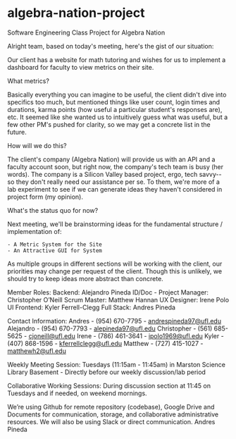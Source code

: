 # algebra-nation-project
Software Engineering Class Project for Algebra Nation

Alright team, based on today's meeting, here's the gist of our situation:

Our client has a website for math tutoring and wishes for us to implement
a dashboard for faculty to view metrics on their site.

What metrics?

Basically everything you can imagine to be useful, the client didn't dive into specifics
too much, but mentioned things like user count, login times and durations, karma points (how useful a particular student's responses are), etc.  It seemed like she wanted us to intuitively guess what was useful, but a few other PM's pushed for clarity, so we may get
a concrete list in the future.

How will we do this?

The client's company (Algebra Nation) will provide us with an API and a faculty account soon, but right now, the company's tech team is busy (her words).  The company is a Silicon Valley based project, ergo, tech savvy--  so they don't really need our assistance per se.  To them, we're more of a lab experiment to see if we can generate ideas they haven't considered in project form (my opinion).

What's the status quo for now?

Next meeting, we'll be brainstorming ideas for the fundamental structure / implementation
of:

    - A Metric System for the Site
    - An Attractive GUI for System

As multiple groups in different sections will be working with the client, our priorities may change per request of the client. Though this is unlikely, we should try to keep ideas more abstract than concrete.


Member Roles:
Backend: Alejandro Pineda
ID/Doc - Project Manager: Christopher O’Neill Scrum Master: Matthew Hannan
UX Designer: Irene Polo
UI Frontend: Kyler Ferrell-Clegg Full Stack: Andres Pineda

Contact Information:
Andres - (954) 670-7795 - andrespineda97@ufl.edu
Alejandro - (954) 670-7793 - alepineda97@ufl.edu
Christopher - (561) 685-5625 - cjoneill@ufl.edu
Irene - (786) 461-3641 - ipolo1969@ufl.edu
Kyler - (407) 868-1596 - kferrellclegg@ufl.edu
Matthew - (727) 415-1027 - matthewh2@ufl.edu

Weekly Meeting Session:
Tuesdays (11:15am - 11:45am) in Marston Science Library Basement - Directly before our weekly discussion/lab period

Collaborative Working Sessions:
During discussion section at 11:45 on Tuesdays and if needed, on weekend mornings.

We’re using Github for remote repository (codebase), Google Drive and Documents for communication, storage, and collaborative administrative resources. We will also be using Slack or direct communication.
Andres Pineda
